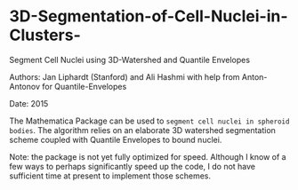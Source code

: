 # 3D-Segmentation-of-Cell-Nuclei-in-Clusters-
Segment Cell Nuclei using 3D-Watershed and Quantile Envelopes 

Authors: Jan Liphardt (Stanford) and Ali Hashmi with help from Anton-Antonov for Quantile-Envelopes

Date: 2015

The Mathematica Package can be used to `segment cell nuclei in spheroid bodies`. The algorithm relies on an elaborate 3D watershed segmentation scheme coupled with Quantile Envelopes to bound nuclei.

Note: the package is not yet fully optimized for speed. Although I know of a few ways to perhaps significantly speed up the code, I do not have sufficient time at present to implement those schemes.

